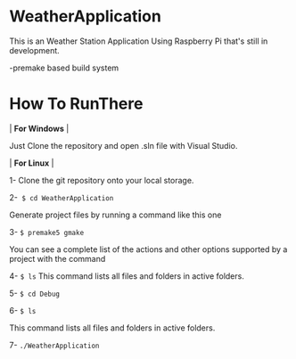 # WeatherApplication

This is an Weather Station Application Using Raspberry Pi that's still in development.

-premake based build system

# How To RunThere 

| **For Windows** |

Just Clone the repository and open .sln file with Visual Studio.

| **For Linux** |

1- Clone the git repository onto your local storage.

2-`` $ cd WeatherApplication``

Generate project files by running a command like this one

3- ``$ premake5 gmake``

You can see a complete list of the actions and other options supported by a project with the command

4- ``$ ls``
This command lists all files and folders in active folders.

5- ``$ cd Debug``
 
6- ``$ ls``

This command lists all files and folders in active folders.

7- `` ./WeatherApplication ``


